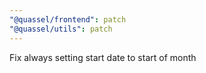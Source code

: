 ```yaml
---
"@quassel/frontend": patch
"@quassel/utils": patch
---
```


Fix always setting start date to start of month
